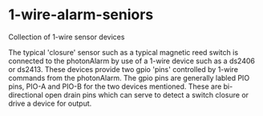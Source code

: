 # 1-wire-alarm-seniors
Collection of 1-wire sensor devices

The typical 'closure' sensor such as a typical magnetic reed switch is connected to the photonAlarm 
by use of a 1-wire device such as a ds2406 or ds2413.  These devices provide two gpio 'pins' controlled
by 1-wire commands from the photonAlarm.  The gpio pins are generally labled PIO pins, PIO-A and PIO-B
for the two devices mentioned.  These are bi-directional open drain pins which can serve to detect a 
switch closure or drive a device for output.
